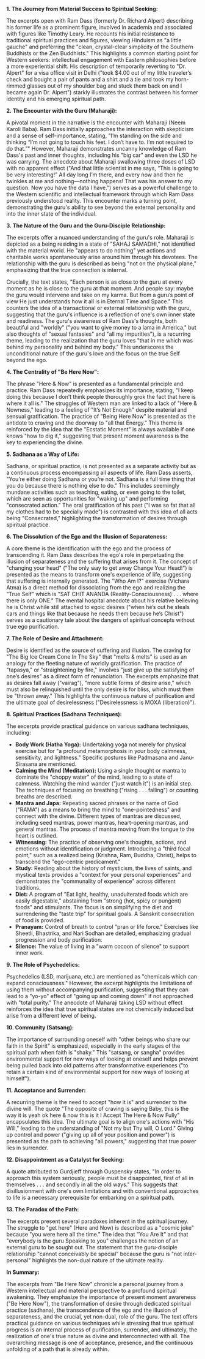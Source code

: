 **1. The Journey from Material Success to Spiritual Seeking:**

The excerpts open with Ram Dass (formerly Dr. Richard Alpert) describing his former life as a prominent figure, involved in academia and associated with figures like Timothy Leary. He recounts his initial resistance to traditional spiritual practices and figures, viewing Hinduism as "a little gauche" and preferring the "clean, crystal-clear simplicity of the Southern Buddhists or the Zen Buddhists." This highlights a common starting point for Western seekers: intellectual engagement with Eastern philosophies before a more experiential shift. His description of temporarily reverting to "Dr. Alpert" for a visa office visit in Delhi ("took $4.00 out of my little traveler’s check and bought a pair of pants and a shirt and a tie and took my horn-rimmed glasses out of my shoulder bag and stuck them back on and I became again Dr. Alpert") starkly illustrates the contrast between his former identity and his emerging spiritual path.

**2. The Encounter with the Guru (Maharaji):**

A pivotal moment in the narrative is the encounter with Maharaji (Neem Karoli Baba). Ram Dass initially approaches the interaction with skepticism and a sense of self-importance, stating, "I’m standing on the side and thinking “I’m not going to touch his feet. I don’t have to. I’m not required to do that.”" However, Maharaji demonstrates uncanny knowledge of Ram Dass's past and inner thoughts, including his "big car" and even the LSD he was carrying. The anecdote about Maharaji swallowing three doses of LSD with no apparent effect ("And that little scientist in me says, “This is going to be very interesting!” All day long I’m there, and every now and then he twinkles at me and nothing—nothing happens! That was his answer to my question. Now you have the data I have.") serves as a powerful challenge to the Western scientific and intellectual framework through which Ram Dass previously understood reality. This encounter marks a turning point, demonstrating the guru's ability to see beyond the external personality and into the inner state of the individual.

**3. The Nature of the Guru and the Guru-Disciple Relationship:**

The excerpts offer a nuanced understanding of the guru's role. Maharaji is depicted as a being residing in a state of "SAHAJ SAMADHI," not identified with the material world. He "appears to do nothing" yet actions and charitable works spontaneously arise around him through his devotees. The relationship with the guru is described as being "not on the physical plane," emphasizing that the true connection is internal.

Crucially, the text states, "Each person is as close to the guru at every moment as he is close to the guru at that moment. And people say: maybe the guru would intervene and take on my karma. But from a guru’s point of view He just understands how it all is in Eternal Time and Space." This counters the idea of a transactional or external relationship with the guru, suggesting that the guru's influence is a reflection of one's own inner state and readiness. The guru's awareness of Ram Dass's thoughts, both beautiful and "worldly" ("you want to give money to a lama in America," but also thoughts of "sexual fantasies" and "all my impurities"), is a recurring theme, leading to the realization that the guru loves "that in me which was behind my personality and behind my body." This underscores the unconditional nature of the guru's love and the focus on the true Self beyond the ego.

**4. The Centrality of "Be Here Now":**

The phrase "Here & Now" is presented as a fundamental principle and practice. Ram Dass repeatedly emphasizes its importance, stating, "I keep doing this because I don’t think people thoroughly grok the fact that here is where it all is." The struggles of Western man are linked to a lack of "Here & Nowness," leading to a feeling of "It’s Not Enough" despite material and sensual gratification. The practice of "Being Here Now" is presented as the antidote to craving and the doorway to "all that Energy." This theme is reinforced by the idea that the "Ecstatic Moment" is always available if one knows "how to dig it," suggesting that present moment awareness is the key to experiencing the divine.

**5. Sadhana as a Way of Life:**

Sadhana, or spiritual practice, is not presented as a separate activity but as a continuous process encompassing all aspects of life. Ram Dass asserts, "You’re either doing Sadhana or you’re not. Sadhana is a full time thing that you do because there is nothing else to do." This includes seemingly mundane activities such as teaching, eating, or even going to the toilet, which are seen as opportunities for "waking up" and performing "consecrated action." The oral gratification of his past ("I was so fat that all my clothes had to be specially made") is contrasted with this idea of all acts being "Consecrated," highlighting the transformation of desires through spiritual practice.

**6. The Dissolution of the Ego and the Illusion of Separateness:**

A core theme is the identification with the ego and the process of transcending it. Ram Dass describes the ego's role in perpetuating the illusion of separateness and the suffering that arises from it. The concept of "changing your head" ("The only way to get away Change Your Head!") is presented as the means to transform one's experience of life, suggesting that suffering is internally generated. The "Who Am I?" exercise (Vichara Atma) is a direct method for dissociating from the ego and realizing the "True Self" which is "SAT CHIT ANANDA (Reality-Consciousness) . . . where there is only ONE." The mental hospital anecdote about his relative believing he is Christ while still attached to egoic desires ("when he’s out he steals cars and things like that because he needs them because he’s Christ") serves as a cautionary tale about the dangers of spiritual concepts without true ego purification.

**7. The Role of Desire and Attachment:**

Desire is identified as the source of suffering and illusion. The craving for "The Big Ice Cream Cone In The Sky" that "melts & melts" is used as an analogy for the fleeting nature of worldly gratification. The practice of "tapasya," or "straightening by fire," involves "just give up the satisfying of one’s desires" as a direct form of renunciation. The excerpts emphasize that as desires fall away ("vairag"), "more subtle forms of desire arise," which must also be relinquished until the only desire is for bliss, which must then be "thrown away." This highlights the continuous nature of purification and the ultimate goal of desirelessness ("Desirelessness is MOXA (liberation)").

**8. Spiritual Practices (Sadhana Techniques):**

The excerpts provide practical guidance on various sadhana techniques, including:

- **Body Work (Hatha Yoga):** Undertaking yoga not merely for physical exercise but for "a profound metamorphosis in your body calmness, sensitivity, and lightness." Specific postures like Padmasana and Janu-Sirasana are mentioned.
- **Calming the Mind (Meditation):** Using a single thought or mantra to dominate the "choppy water" of the mind, leading to a state of calmness. Watching the mind wander ("just watch it") is an initial step. The techniques of focusing on breathing ("rising . . . falling") or counting breaths are described.
- **Mantra and Japa:** Repeating sacred phrases or the name of God ("RAMA") as a means to bring the mind to "one-pointedness" and connect with the divine. Different types of mantras are discussed, including seed mantras, power mantras, heart-opening mantras, and general mantras. The process of mantra moving from the tongue to the heart is outlined.
- **Witnessing:** The practice of observing one's thoughts, actions, and emotions without identification or judgment. Introducing a "third focal point," such as a realized being (Krishna, Ram, Buddha, Christ), helps to transcend the "ego-centric predicament."
- **Study:** Reading about the history of mysticism, the lives of saints, and mystical texts provides a "context for your personal experiences" and demonstrates the "communality of experience" across different traditions.
- **Diet:** A program of "Eat light, healthy, unadulterated foods which are easily digestable," abstaining from "strong (hot, spicy or pungent) foods" and stimulants. The focus is on simplifying the diet and surrendering the "taste trip" for spiritual goals. A Sanskrit consecration of food is provided.
- **Pranayam:** Control of breath to control "pran or life force." Exercises like Sheetli, Bhastrika, and Nari Sodhan are detailed, emphasizing gradual progression and body purification.
- **Silence:** The value of living in a "warm cocoon of silence" to support inner work.

**9. The Role of Psychedelics:**

Psychedelics (LSD, marijuana, etc.) are mentioned as "chemicals which can expand consciousness." However, the excerpt highlights the limitations of using them without accompanying purification, suggesting that they can lead to a "yo-yo" effect of "going up and coming down" if not approached with "total purity." The anecdote of Maharaji taking LSD without effect reinforces the idea that true spiritual states are not chemically induced but arise from a different level of being.

**10. Community (Satsang):**

The importance of surrounding oneself with "other beings who share our faith in the Spirit" is emphasized, especially in the early stages of the spiritual path when faith is "shaky." This "satsang, or sangha" provides environmental support for new ways of looking at oneself and helps prevent being pulled back into old patterns after transformative experiences ("to retain a certain kind of environmental support for new ways of looking at himself").

**11. Acceptance and Surrender:**

A recurring theme is the need to accept "how it is" and surrender to the divine will. The quote "The opposite of craving is saying Baby, this is the way it is yeah ok here & now this is it I Accept The Here & Now Fully" encapsulates this idea. The ultimate goal is to align one's actions with "His Will," leading to the understanding of "Not my but Thy will, O Lord." Giving up control and power ("giving up all of your position and power") is presented as the path to achieving "all powers," suggesting that true power lies in surrender.

**12. Disappointment as a Catalyst for Seeking:**

A quote attributed to Gurdjieff through Ouspensky states, "In order to approach this system seriously, people must be disappointed, first of all in themselves . . . and secondly in all the old ways." This suggests that disillusionment with one's own limitations and with conventional approaches to life is a necessary prerequisite for embarking on a spiritual path.

**13. The Paradox of the Path:**

The excerpts present several paradoxes inherent in the spiritual journey. The struggle to "get here" (Here and Now) is described as a "cosmic joke" because "you were here all the time." The idea that "You Are It" and that "everybody is the guru Speaking to you" challenges the notion of an external guru to be sought out. The statement that the guru-disciple relationship "cannot conceivably be special" because the guru is "not inter-personal" highlights the non-dual nature of the ultimate reality.

**In Summary:**

The excerpts from "Be Here Now" chronicle a personal journey from a Western intellectual and material perspective to a profound spiritual awakening. They emphasize the importance of present moment awareness ("Be Here Now"), the transformation of desire through dedicated spiritual practice (sadhana), the transcendence of the ego and the illusion of separateness, and the crucial, yet non-dual, role of the guru. The text offers practical guidance on various techniques while stressing that true spiritual progress is an internal process of purification, surrender, and ultimately, the realization of one's true nature as divine and interconnected with all. The overarching message is one of acceptance, presence, and the continuous unfolding of a path that is already within.